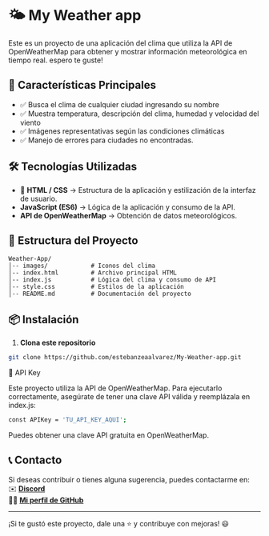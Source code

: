 ﻿# 🌤️ My Weather app

Este es un proyecto de una aplicación del clima que utiliza la API de OpenWeatherMap para obtener y mostrar información meteorológica en tiempo real. espero te guste!

## 🎯 Características Principales
- ✅ Busca el clima de cualquier ciudad ingresando su nombre
- ✅ Muestra temperatura, descripción del clima, humedad y velocidad del viento
- ✅ Imágenes representativas según las condiciones climáticas
- ✅ Manejo de errores para ciudades no encontradas.

## 🛠️ Tecnologías Utilizadas

- 🎨 **HTML / CSS** → Estructura de la aplicación y estilización de la interfaz de usuario.
- **JavaScript (ES6)** → Lógica de la aplicación y consumo de la API.
- **API de OpenWeatherMap** → Obtención de datos meteorológicos.

## 📂 Estructura del Proyecto

```plaintext
Weather-App/
│-- images/            # Iconos del clima
│-- index.html         # Archivo principal HTML
│-- index.js           # Lógica del clima y consumo de API
│-- style.css          # Estilos de la aplicación
│-- README.md          # Documentación del proyecto
```

## 📦 Instalación

1. **Clona este repositorio**
```bash
git clone https://github.com/estebanzeaalvarez/My-Weather-app.git
```

🔑 API Key

Este proyecto utiliza la API de OpenWeatherMap. Para ejecutarlo correctamente, asegúrate de tener una clave API válida y reemplázala en index.js:

```bash
const APIKey = 'TU_API_KEY_AQUI';
```
Puedes obtener una clave API gratuita en OpenWeatherMap.


## 📞 Contacto

Si deseas contribuir o tienes alguna sugerencia, puedes contactarme en:  
✉️ **[Discord](https://discord.com/users/estebanzea777)**  
👨‍💻 **[Mi perfil de GitHub](https://github.com/estebanzeaalvarez)**  

---
¡Si te gustó este proyecto, dale una ⭐ y contribuye con mejoras! 😃
